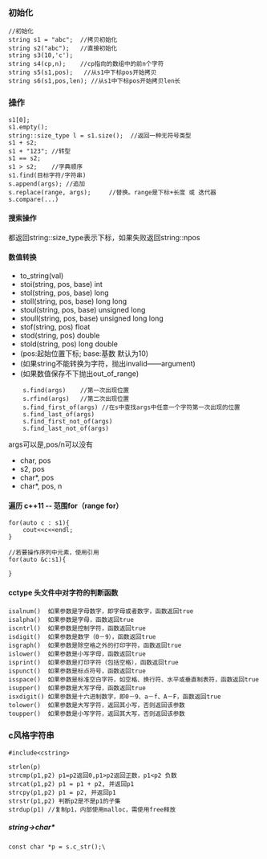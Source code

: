 ### 初始化

    //初始化
    string s1 = "abc";  //拷贝初始化
    string s2("abc");   //直接初始化
    string s3(10,'c');
    string s4(cp,n);    //cp指向的数组中的前n个字符
    string s5(s1,pos);   //从s1中下标pos开始拷贝
    string s6(s1,pos,len); //从s1中下标pos开始拷贝len长

### 操作
    s1[0];
    s1.empty();
    string::size_type l = s1.size();  //返回一种无符号类型
    s1 + s2;
    s1 + "123"; //转型
    s1 == s2;
    s1 > s2;    //字典顺序
    s1.find(目标字符/字符串) 
    s.append(args); //追加
    s.replace(range, args);     //替换。range是下标+长度 或 迭代器
    s.compare(...)

#### 搜索操作
都返回string::size_type表示下标，如果失败返回string::npos 
#### 数值转换
* to_string(val)
* stoi(string, pos, base)  int
* stol(string, pos, base)  long
* stoll(string, pos, base) long long
* stoul(string, pos, base) unsigned long
* stoull(string, pos, base) unsigned long long
* stof(string, pos) float
* stod(string, pos) double
* stold(string, pos) long double
* (pos:起始位置下标; base:基数 默认为10)
* (如果string不能转换为字符，抛出invalid——argument)
* (如果数值保存不下抛出out_of_range)


```
    s.find(args)    //第一次出现位置
    s.rfind(args)   //第二次出现位置
    s.find_first_of(args) //在s中查找args中任意一个字符第一次出现的位置
    s.find_last_of(args)
    s.find_first_not_of(args)
    s.find_last_not_of(args)
```

args可以是,pos/n可以没有
* char, pos
* s2, pos
* char*, pos
* char*, pos, n

#### 遍历 c++11 -- 范围for（range for）
    for(auto c : s1){
        cout<<c<<endl;
    }
    
    //若要操作序列中元素，使用引用
    for(auto &c:s1){
        
    }
    
#### cctype 头文件中对字符的判断函数
```
isalnum()  如果参数是字母数字，即字母或者数字，函数返回true
isalpha()  如果参数是字母，函数返回true
iscntrl()  如果参数是控制字符，函数返回true
isdigit()  如果参数是数字（0－9），函数返回true
isgraph()  如果参数是除空格之外的打印字符，函数返回true
islower()  如果参数是小写字母，函数返回true
isprint()  如果参数是打印字符（包括空格），函数返回true
ispunct()  如果参数是标点符号，函数返回true
isspace()  如果参数是标准空白字符，如空格、换行符、水平或垂直制表符，函数返回true
isupper()  如果参数是大写字母，函数返回true
isxdigit() 如果参数是十六进制数字，即0－9、a－f、A－F，函数返回true
tolower()  如果参数是大写字符，返回其小写，否则返回该参数
toupper()  如果参数是小写字符，返回其大写，否则返回该参数
``` 

### c风格字符串 
    #include<cstring>
    
    strlen(p)
    strcmp(p1,p2) p1=p2返回0,p1>p2返回正数，p1<p2 负数
    strcat(p1,p2) p1 = p1 + p2, 并返回p1
    strcpy(p1,p2) p1 = p2, 并返回p1
    strstr(p1,p2) 判断p2是不是p1的子集
    strdup(p1) //复制p1，内部使用malloc，需使用free释放

##### string->char*
    const char *p = s.c_str();\
    

